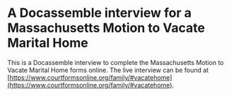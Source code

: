 # A Docassemble interview for a Massachusetts Motion to Vacate Marital Home

This is a Docassemble interview to complete the Massachusetts Motion to Vacate Marital Home forms online. The live interview can be found at [https://www.courtformsonline.org/family/#vacatehome](https://www.courtformsonline.org/family/#vacatehome).
